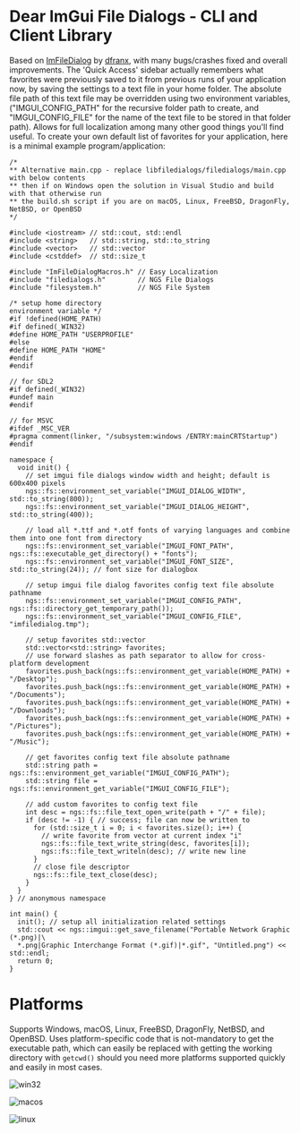 # Dear ImGui File Dialogs - CLI and Client Library

Based on [ImFileDialog](https://github.com/dfranx/ImFileDialog) by [dfranx](https://github.com/dfranx), with many bugs/crashes fixed and overall improvements. The 'Quick Access' sidebar actually remembers what favorites were previously saved to it from previous runs of your application now, by saving the settings to a text file in your home folder. The absolute file path of this text file may be overridden using two environment variables, ("IMGUI_CONFIG_PATH" for the recursive folder path to create, and "IMGUI_CONFIG_FILE" for the name of the text file to be stored in that folder path). Allows for full localization among many other good things you'll find useful. To create your own default list of favorites for your application, here is a minimal example program/application:

    /* 
    ** Alternative main.cpp - replace libfiledialogs/filedialogs/main.cpp with below contents
    ** then if on Windows open the solution in Visual Studio and build with that otherwise run 
    ** the build.sh script if you are on macOS, Linux, FreeBSD, DragonFly, NetBSD, or OpenBSD
    */
    
    #include <iostream> // std::cout, std::endl
    #include <string>   // std::string, std::to_string
    #include <vector>   // std::vector
    #include <cstddef>  // std::size_t
  
    #include "ImFileDialogMacros.h" // Easy Localization
    #include "filedialogs.h"        // NGS File Dialogs
    #include "filesystem.h"         // NGS File System
    
    /* setup home directory 
    environment variable */
    #if !defined(HOME_PATH)
    #if defined(_WIN32)
    #define HOME_PATH "USERPROFILE"
    #else
    #define HOME_PATH "HOME"
    #endif
    #endif
    
    // for SDL2
    #if defined(_WIN32)
    #undef main
    #endif
    
    // for MSVC
    #ifdef _MSC_VER
    #pragma comment(linker, "/subsystem:windows /ENTRY:mainCRTStartup")
    #endif
    
    namespace {
      void init() {
        // set imgui file dialogs window width and height; default is 600x400 pixels
        ngs::fs::environment_set_variable("IMGUI_DIALOG_WIDTH", std::to_string(800));
        ngs::fs::environment_set_variable("IMGUI_DIALOG_HEIGHT", std::to_string(400));
        
        // load all *.ttf and *.otf fonts of varying languages and combine them into one font from directory
        ngs::fs::environment_set_variable("IMGUI_FONT_PATH", ngs::fs::executable_get_directory() + "fonts");
        ngs::fs::environment_set_variable("IMGUI_FONT_SIZE", std::to_string(24)); // font size for dialogbox
        
        // setup imgui file dialog favorites config text file absolute pathname
        ngs::fs::environment_set_variable("IMGUI_CONFIG_PATH", ngs::fs::directory_get_temporary_path());
        ngs::fs::environment_set_variable("IMGUI_CONFIG_FILE", "imfiledialog.tmp");
        
        // setup favorites std::vector
        std::vector<std::string> favorites;
        // use forward slashes as path separator to allow for cross-platform development
        favorites.push_back(ngs::fs::environment_get_variable(HOME_PATH) + "/Desktop");
        favorites.push_back(ngs::fs::environment_get_variable(HOME_PATH) + "/Documents");
        favorites.push_back(ngs::fs::environment_get_variable(HOME_PATH) + "/Downloads");
        favorites.push_back(ngs::fs::environment_get_variable(HOME_PATH) + "/Pictures");
        favorites.push_back(ngs::fs::environment_get_variable(HOME_PATH) + "/Music");
        
        // get favorites config text file absolute pathname
        std::string path = ngs::fs::environment_get_variable("IMGUI_CONFIG_PATH");
        std::string file = ngs::fs::environment_get_variable("IMGUI_CONFIG_FILE");
        
        // add custom favorites to config text file
        int desc = ngs::fs::file_text_open_write(path + "/" + file);
        if (desc != -1) { // success; file can now be written to
          for (std::size_t i = 0; i < favorites.size(); i++) {
            // write favorite from vector at current index "i"
            ngs::fs::file_text_write_string(desc, favorites[i]);
            ngs::fs::file_text_writeln(desc); // write new line
          }
          // close file descriptor
          ngs::fs::file_text_close(desc);
        }
      }
    } // anonymous namespace
    
    int main() {
      init(); // setup all initialization related settings
      std::cout << ngs::imgui::get_save_filename("Portable Network Graphic (*.png)|\
      *.png|Graphic Interchange Format (*.gif)|*.gif", "Untitled.png") << std::endl;
      return 0;
    }

# Platforms

Supports Windows, macOS, Linux, FreeBSD, DragonFly, NetBSD, and OpenBSD. Uses platform-specific code that is not-mandatory to get the executable path, which can easily be replaced with getting the working directory with `getcwd()` should you need more platforms supported quickly and easily in most cases. 

![win32](https://github.com/time-killer-games/filedialogs/blob/main/win32.png?raw=true)

![macos](https://github.com/time-killer-games/filedialogs/blob/main/macos.png?raw=true)

![linux](https://github.com/time-killer-games/filedialogs/blob/main/linux.png?raw=true)
